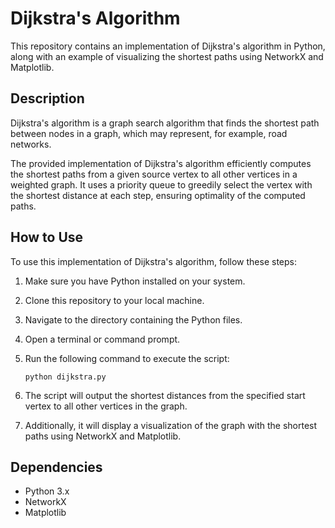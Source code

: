 # Dijkstra's Algorithm

This repository contains an implementation of Dijkstra's algorithm in Python, along with an example of visualizing the shortest paths using NetworkX and Matplotlib.

## Description

Dijkstra's algorithm is a graph search algorithm that finds the shortest path between nodes in a graph, which may represent, for example, road networks.

The provided implementation of Dijkstra's algorithm efficiently computes the shortest paths from a given source vertex to all other vertices in a weighted graph. It uses a priority queue to greedily select the vertex with the shortest distance at each step, ensuring optimality of the computed paths.

## How to Use

To use this implementation of Dijkstra's algorithm, follow these steps:

1. Make sure you have Python installed on your system.
2. Clone this repository to your local machine.
3. Navigate to the directory containing the Python files.
4. Open a terminal or command prompt.
5. Run the following command to execute the script:

    ```
    python dijkstra.py
    ```

6. The script will output the shortest distances from the specified start vertex to all other vertices in the graph.
7. Additionally, it will display a visualization of the graph with the shortest paths using NetworkX and Matplotlib.

## Dependencies

- Python 3.x
- NetworkX
- Matplotlib

  



